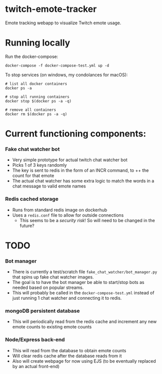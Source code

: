# twitch-emote-tracker
Emote tracking webapp to visualize Twitch emote usage.

# Running locally
Run the docker-compose:
```
docker-compose -f docker-compose-test.yml up -d
```

To stop services (on windows, my condolances for macOS):

```
# list all docker containers
docker ps -a

# stop all running containers
docker stop $(docker ps -a -q)

# remove all containers
docker rm $(docker ps -a -q)
```

# Current functioning components:
### Fake chat watcher bot
- Very simple prototype for actual twitch chat watcher bot
- Picks 1 of 3 keys randomly
- The key is sent to redis in the form of an INCR command, to ++ the count for that emote
- The actual chat watcher has some extra logic to match the words in a chat message to valid emote names
### Redis cached storage
- Runs from standard redis image on dockerhub
- Uses a `redis.conf` file to allow for outside connections
  - This seems to be a *security risk*! So will need to be changed in the future?

# TODO
### Bot manager
- There is currently a test/scratch file `fake_chat_watcher/bot_manager.py` that spins up fake chat watcher images. 
- The goal is to have the bot manager be able to start/stop bots as needed based on popular streams.
- This will probably be called in the `docker-compose-test.yml` instead of just running 1 chat watcher and connecting it to redis.
### mongoDB persistent database
- This will periodically read from the redis cache and increment any new emote counts to existing emote counts
### Node/Express back-end
- This will read from the database to obtain emote counts
- Will clear redis cache after the database reads from it
- Also will create webpage for now using EJS (to be eventually replaced by an actual front-end)

